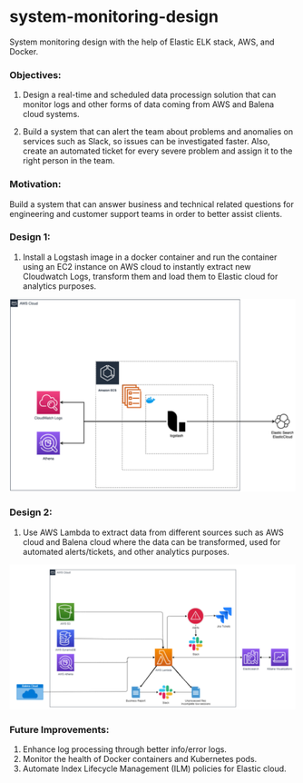 # system-monitoring-design
System monitoring design with the help of Elastic ELK stack, AWS, and Docker.

### Objectives:
1. Design a real-time and scheduled data processign solution that can monitor logs
and other forms of data coming from AWS and Balena cloud systems.

2. Build a system that can alert the team about problems and anomalies on services
such as Slack, so issues can be investigated faster. Also, create an automated 
ticket for every severe problem and assign it to the right person in the team.  

### Motivation:
Build a system that can answer business and technical related questions for 
engineering and customer support teams in order to better assist clients.


### Design 1:
1. Install a Logstash image in a docker container and run the container using an EC2
instance on AWS cloud to instantly extract new Cloudwatch Logs, transform them and 
load them to Elastic cloud for analytics purposes.


![Alt text](images/design1.PNG?raw=true "Title")


### Design 2:
1. Use AWS Lambda to extract data from different sources such as AWS cloud and Balena
cloud where the data can be transformed, used for automated alerts/tickets, and other
analytics purposes.


![Alt text](images/design2.PNG?raw=true "Title")


### Future Improvements:
1. Enhance log processing through better info/error logs.
2. Monitor the health of Docker containers and Kubernetes pods.
3. Automate Index Lifecycle Management (ILM) policies for Elastic cloud.
